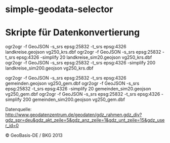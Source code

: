 simple-geodata-selector
=======================


Skripte für Datenkonvertierung
==============================

ogr2ogr -f GeoJSON -s_srs epsg:25832 -t_srs epsg:4326 landkreise.geojson vg250_krs.dbf
ogr2ogr -f GeoJSON -s_srs epsg:25832 -t_srs epsg:4326 -simplify 20 landkreise_sim20.geojson vg250_krs.dbf
ogr2ogr -f GeoJSON -s_srs epsg:25832 -t_srs epsg:4326 -simplify 200 landkreise_sim200.geojson vg250_krs.dbf


ogr2ogr -f GeoJSON -s_srs epsg:25832 -t_srs epsg:4326 gemeinden.geojson vg250_gem.dbf
ogr2ogr -f GeoJSON -s_srs epsg:25832 -t_srs epsg:4326 -simplify 20 gemeinden_sim20.geojson vg250_gem.dbf
ogr2ogr -f GeoJSON -s_srs epsg:25832 -t_srs epsg:4326 -simplify 200 gemeinden_sim200.geojson vg250_gem.dbf


Datenquelle:
http://www.geodatenzentrum.de/geodaten/gdz_rahmen.gdz_div?gdz_spr=deu&gdz_akt_zeile=5&gdz_anz_zeile=1&gdz_unt_zeile=15&gdz_user_id=0

© GeoBasis-DE / BKG 2013